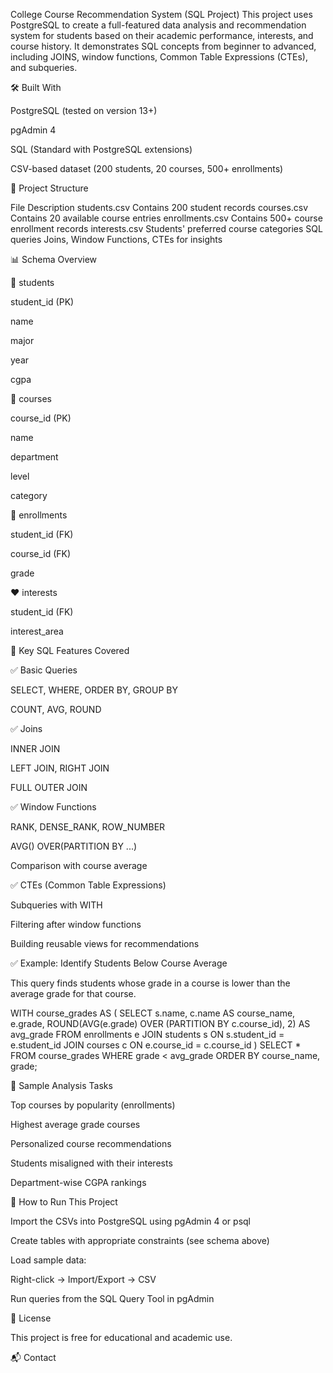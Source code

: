 College Course Recommendation System (SQL Project)
This project uses PostgreSQL to create a full-featured data analysis and recommendation system for students based on their academic performance, interests, and course history. It demonstrates SQL concepts from beginner to advanced, including JOINS, window functions, Common Table Expressions (CTEs), and subqueries.

🛠️ Built With

PostgreSQL (tested on version 13+)

pgAdmin 4

SQL (Standard with PostgreSQL extensions)

CSV-based dataset (200 students, 20 courses, 500+ enrollments)

📁 Project Structure

File	Description
students.csv	Contains 200 student records
courses.csv	Contains 20 available course entries
enrollments.csv	Contains 500+ course enrollment records
interests.csv	Students' preferred course categories
SQL queries	Joins, Window Functions, CTEs for insights

📊 Schema Overview

🧑 students

student_id (PK)

name

major

year

cgpa

📘 courses

course_id (PK)

name

department

level

category

📝 enrollments

student_id (FK)

course_id (FK)

grade

❤️ interests

student_id (FK)

interest_area

🧠 Key SQL Features Covered

✅ Basic Queries

SELECT, WHERE, ORDER BY, GROUP BY

COUNT, AVG, ROUND

✅ Joins

INNER JOIN

LEFT JOIN, RIGHT JOIN

FULL OUTER JOIN

✅ Window Functions

RANK, DENSE_RANK, ROW_NUMBER

AVG() OVER(PARTITION BY ...)

Comparison with course average

✅ CTEs (Common Table Expressions)

Subqueries with WITH

Filtering after window functions

Building reusable views for recommendations

✅ Example: Identify Students Below Course Average

This query finds students whose grade in a course is lower than the average grade for that course.

WITH course_grades AS (
SELECT
s.name,
c.name AS course_name,
e.grade,
ROUND(AVG(e.grade) OVER (PARTITION BY c.course_id), 2) AS avg_grade
FROM enrollments e
JOIN students s ON s.student_id = e.student_id
JOIN courses c ON e.course_id = c.course_id
)
SELECT *
FROM course_grades
WHERE grade < avg_grade
ORDER BY course_name, grade;

🧠 Sample Analysis Tasks

Top courses by popularity (enrollments)

Highest average grade courses

Personalized course recommendations

Students misaligned with their interests

Department-wise CGPA rankings

🚀 How to Run This Project

Import the CSVs into PostgreSQL using pgAdmin 4 or psql

Create tables with appropriate constraints (see schema above)

Load sample data:

Right-click → Import/Export → CSV

Run queries from the SQL Query Tool in pgAdmin

📝 License

This project is free for educational and academic use.

📬 Contact

